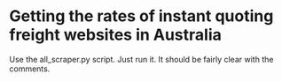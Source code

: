 # Getting the rates of instant quoting freight websites in Australia

Use the all_scraper.py script.
Just run it.
It should be fairly clear with the comments.
